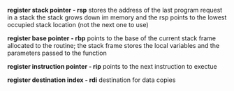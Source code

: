 **register stack pointer - rsp**
	stores the address of the last program request in a stack
	the stack grows down im memory and the rsp points to the lowest occupied stack location (not the next one to use)

**register base pointer - rbp**
	points to the base of the current stack frame allocated to the routine;
	the stack frame stores the local variables and the parameters passed to the function

**register instruction pointer - rip**
	points to the next instruction to exectue

**register destination index - rdi**
	destination for data copies
